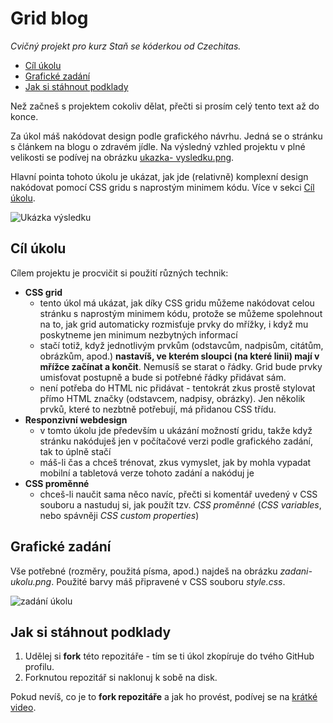 # Grid blog

*Cvičný projekt pro kurz Staň se kóderkou od Czechitas.*

- [Cíl úkolu](#Cíl-úkolu)
- [Grafické zadání](#Grafické-zadání)
- [Jak si stáhnout podklady](#Jak-si-stáhnout-podklady)

Než začneš s projektem cokoliv dělat, přečti si prosím celý tento text až do konce.

Za úkol máš nakódovat design podle grafického návrhu. Jedná se o stránku s článkem na blogu o zdravém jídle. Na výsledný vzhled projektu v plné velikosti se podívej na obrázku [ukazka- vysledku.png](ukazka-vysledku.png).

Hlavní pointa tohoto úkolu je ukázat, jak jde (relativně) komplexní design nakódovat pomocí CSS gridu s naprostým minimem kódu. Více v sekci [Cíl úkolu](#Cíl-úkolu).

![Ukázka výsledku](ukazka-vysledku-zmensena.png)


## Cíl úkolu

Cílem projektu je procvičit si použití různých technik:
- **CSS grid**
  - tento úkol má ukázat, jak díky CSS gridu můžeme nakódovat celou stránku s naprostým minimem kódu, protože se můžeme spolehnout na to, jak grid automaticky rozmisťuje prvky do mřížky, i když mu poskytneme jen minimum nezbytných informací
  - stačí totiž, když jednotlivým prvkům (odstavcům, nadpisům, citátům, obrázkům, apod.) **nastavíš, ve kterém sloupci (na které linii) mají v mřížce začínat a končit**. Nemusíš se starat o řádky. Grid bude prvky umisťovat postupně a bude si potřebné řádky přidávat sám.
  - není potřeba do HTML nic přidávat - tentokrát zkus prostě stylovat přímo HTML značky (odstavcem, nadpisy, obrázky). Jen několik prvků, které to nezbtně potřebují, má přidanou CSS třídu.
- **Responzivní webdesign**
  - v tomto úkolu jde především u ukázání možností gridu, takže když stránku nakóduješ jen v počítačové verzi podle grafického zadání, tak to úplně stačí
  - máš-li čas a chceš trénovat, zkus vymyslet, jak by mohla vypadat mobilní a tabletová verze tohoto zadání a nakóduj je
- **CSS proměnné**
  - chceš-li naučit sama něco navíc, přečti si komentář uvedený v CSS souboru a nastuduj si, jak použít tzv. *CSS proměnné* (*CSS variables*, nebo spávněji *CSS custom properties*)


## Grafické zadání

Vše potřebné (rozměry, použitá písma, apod.) najdeš na obrázku *zadani-ukolu.png*. Použité barvy máš připravené v CSS souboru *style.css*.

![zadání úkolu](zadani-ukolu.png)


## Jak si stáhnout podklady

1. Udělej si **fork** této repozitáře - tím se ti úkol zkopíruje do tvého GitHub profilu.
2. Forknutou repozitář si naklonuj k sobě na disk.

Pokud nevíš, co je to **fork repozitáře** a jak ho provést, podívej se na [krátké video](https://youtu.be/K7rE3jRCjD4).

